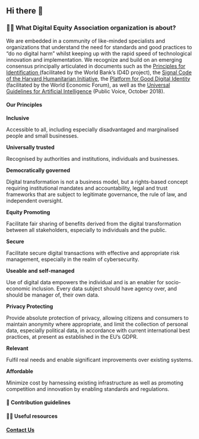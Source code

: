 ## Hi there 👋

### 🙋‍♀️ What Digital Equity Association organization is about?

We are embedded in a community of like-minded specialists and organizations that understand the need for standards and good practices to “do no digital harm” whilst keeping up with the rapid speed of technological innovation and implementation. We recognize and build on an emerging consensus principally articulated in documents such as the [Principles for Identification ](https://id4d.worldbank.org/principles)(facilitated by the World Bank’s ID4D project), the [Signal Code of the Harvard Humanitarian Initiative](https://signalcode.org/), the [Platform for Good Digital Identity](https://www.weforum.org/projects/digital-identity) (facilitated by the World Economic Forum), as well as the [Universal Guidelines for Artificial Intelligence](https://thepublicvoice.org/ai-universal-guidelines/) (Public Voice, October 2018).

#### Our Principles

**Inclusive**

Accessible to all, including especially disadvantaged and marginalised people and small businesses.

**Universally trusted**

Recognised by authorities and institutions, individuals and businesses. 

**Democratically governed**

Digital transformation is not a business model, but a rights-based concept requiring institutional mandates and accountability, legal and trust frameworks that are subject to legitimate governance, the rule of law, and independent oversight.

**Equity Promoting**

Facilitate fair sharing of benefits derived from the digital transformation between all stakeholders, especially to individuals and the public.

**Secure**

Facilitate secure digital transactions with effective and appropriate risk management, especially in the realm of cybersecurity.

**Useable and self-managed**

Use of digital data empowers the individual and is an enabler for socio-economic inclusion. Every data subject should have agency over, and should be manager of, their own data.

**Privacy Protecting**

Provide absolute protection of privacy, allowing citizens and consumers to maintain anonymity where appropriate, and limit the collection of personal data, especially political data, in accordance with current international best practices, at present as established in the EU’s GDPR.

**Relevant**

Fulfil real needs and enable significant improvements over existing systems.

**Affordable**

Minimize cost by harnessing existing infrastructure as well as promoting competition and innovation by enabling standards and regulations.


#### 🌈 Contribution guidelines


#### 👩‍💻 Useful resources 



#### [Contact Us](https://d-eq.org/contact-us)


